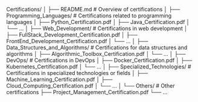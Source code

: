 Certifications/
│
├── README.md                  # Overview of certifications
│
├── Programming_Languages/     # Certifications related to programming languages
│   ├── Python_Certification.pdf
│   ├── Java_Certification.pdf
│   └── ...
│
├── Web_Development/           # Certifications in web development
│   ├── FullStack_Development_Certification.pdf
│   ├── FrontEnd_Development_Certification.pdf
│   └── ...
│
├── Data_Structures_and_Algorithms/  # Certifications for data structures and algorithms
│   ├── Algorithmic_Toolbox_Certification.pdf
│   └── ...
│
├── DevOps/                    # Certifications in DevOps
│   ├── Docker_Certification.pdf
│   ├── Kubernetes_Certification.pdf
│   └── ...
│
├── Specialized_Technologies/  # Certifications in specialized technologies or fields
│   ├── Machine_Learning_Certification.pdf
│   ├── Cloud_Computing_Certification.pdf
│   └── ...
│
└── Others/                    # Other certifications
    ├── Project_Management_Certification.pdf
    └── ...
